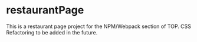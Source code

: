# restaurantPage

This is a restaurant page project for the NPM/Webpack section of TOP. CSS Refactoring to be added in the future.
